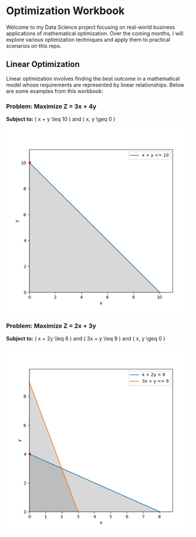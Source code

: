 # Optimization Workbook

Welcome to my Data Science project focusing on real-world business applications of mathematical optimization.
Over the coming months, I will explore various optimization techniques and apply them to practical scenarios on this repo.

## Linear Optimization

Linear optimization involves finding the best outcome in a mathematical model whose requirements are represented by linear relationships. Below are some examples from this workbook:

### Problem: Maximize Z = 3x + 4y
**Subject to:** \( x + y \leq 10 \) and \( x, y \geq 0 \)

![Q2 Optimization Plot](images/q2_plot.png "x + y <= 10")

### Problem: Maximize Z = 2x + 3y
**Subject to:** \( x + 2y \leq 8 \) and \( 3x + y \leq 9 \) and \( x, y \geq 0 \)

![Q3 Optimization Plot](images/q3_plot.png "x + 2y < 8 ; 3x + y <= 9")
